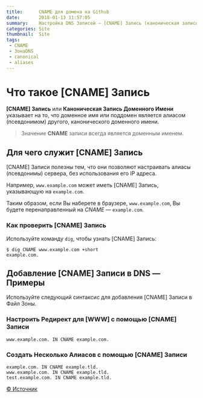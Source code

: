 ```yaml
---
title:      CNAME для домена на Github
date:       2018-01-13 11:57:05
summary:    Настройка DNS Записей — [CNAME] Запись (каноническая запись имени)
categories: Site
thumbnail:  Site
tags:
 - CNAME
 - ЗонаDNS
 - canonical
 - aliases
---
```

# Что такое [CNAME] Запись

**[CNAME] Запись** или **Каноническая Запись Доменного Имени** указывает на то, что доменное имя или поддомен является алиасом (псевдонимом) другого, канонического доменного имени.

> Значение **CNAME** записи всегда является доменным именем.

## Для чего служит [CNAME] Запись

[CNAME] Записи полезны тем, что они позволяют настраивать алиасы (псевдонимы) сервера, без использования его IP адреса.

Например, `www.example.com` может иметь [CNAME] Запись, указывающую на `example.com`.

Таким образом, если Вы наберете в браузере, `www.example.com`, Вы будете перенаправленный на *CNAME* — `example.com`.

### Как проверить [CNAME] Запись

Используйте команду `dig`, чтобы узнать [CNAME] Запись:

```
$ dig CNAME www.example.com +short
example.com.
```

## Добавление [CNAME] Записи в DNS — Примеры

Используйте следующий синтаксис для добавления [CNAME] Записи в Файл Зоны.

### Настроить Редирект для [WWW] с помощью [CNAME] Записи

`www.example.com. IN CNAME example.com.`

### Создать Несколько Алиасов с помощью [CNAME] Записи

```
example.com. IN CNAME example.tld.
www.example.com. IN CNAME example.tld.
test.example.com. IN CNAME example.tld.
```

[© Источник](https://www.shellhacks.com/ru/setup-dns-cname-record/)